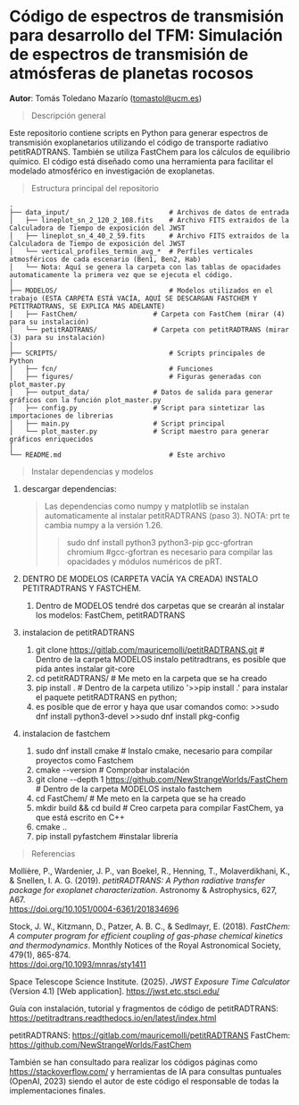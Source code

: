 # Código de espectros de transmisión para desarrollo del TFM: Simulación de espectros de transmisión de atmósferas de planetas rocosos

**Autor**: Tomás Toledano Mazarío (tomastol@ucm.es)  



> Descripción general

Este repositorio contiene scripts en Python para generar espectros de transmisión exoplanetarios utilizando el código de transporte radiativo petitRADTRANS. También se utiliza FastChem para los cálculos de equilibrio químico. El código está diseñado como una herramienta para facilitar el modelado atmosférico en investigación de exoplanetas.



> Estructura principal del repositorio
```
.
├── data_input/                         # Archivos de datos de entrada
│   ├── lineplot_sn_2_120_2_108.fits    # Archivo FITS extraidos de la Calculadora de Tiempo de exposición del JWST
│   ├── lineplot_sn_4_40_2_59.fits      # Archivo FITS extraidos de la Calculadora de Tiempo de exposición del JWST
│   └── vertical_profiles_termin_avg_*  # Perfiles verticales atmosféricos de cada escenario (Ben1, Ben2, Hab)
│   └── Nota: Aquí se genera la carpeta con las tablas de opacidades automaticamente la primera vez que se ejecuta el código.
│
├── MODELOS/                            # Modelos utilizados en el trabajo (ESTA CARPETA ESTÁ VACÍA, AQUÍ SE DESCARGAN FASTCHEM Y PETITRADTRANS, SE EXPLICA MÁS ADELANTE)
│   ├── FastChem/                 	# Carpeta con FastChem (mirar (4) para su instalación)
│   └── petitRADTRANS/            	# Carpeta con petitRADTRANS (mirar (3) para su instalación)
│
├── SCRIPTS/                            # Scripts principales de Python
│   ├── fcn/                            # Funciones 
│   ├── figures/            	        # Figuras generadas con plot_master.py
│   ├── output_data/            	# Datos de salida para generar gráficos con la función plot_master.py
│   ├── config.py                 	# Script para sintetizar las importaciones de librerias
│   ├── main.py                   	# Script principal
│   └── plot_master.py            	# Script maestro para generar gráficos enriquecidos
│
└── README.md                           # Este archivo
```



> Instalar dependencias y modelos

1) descargar dependencias:
   
	> Las dependencias como numpy y matplotlib se instalan automaticamente al instalar petitRADTRANS (paso 3). NOTA: prt te cambia numpy a la versión 1.26.
	>> sudo dnf install python3 python3-pip gcc-gfortran chromium 
	#gcc-gfortran es necesario para compilar las opacidades y módulos numéricos de pRT.

3) DENTRO DE MODELOS (CARPETA VACÍA YA CREADA) INSTALO PETITRADTRANS Y FASTCHEM.
   	1) Dentro de MODELOS tendré dos carpetas que se crearán al instalar los modelos: FastChem, petitRADTRANS
	
	
4) instalacion de petitRADTRANS
	1) git clone https://gitlab.com/mauricemolli/petitRADTRANS.git  	# Dentro de la carpeta MODELOS instalo petitradtrans, es posible que pida antes instalar git-core
	2) cd petitRADTRANS/ 							# Me meto en la carpeta que se ha creado
	3) pip install . 							# Dentro de la carpeta utilizo '>>pip install .' para instalar el paquete petitRADTRANS en python;
	4) es posible que de error y haya que usar comandos como: >>sudo dnf install python3-devel   >>sudo dnf install pkg-config

5) instalacion de fastchem
	1) sudo dnf install cmake						# Instalo cmake, necesario para compilar proyectos como Fastchem
	2) cmake --version  							# Comprobar instalación
	3) git clone --depth 1 https://github.com/NewStrangeWorlds/FastChem 	# Dentro de la carpeta MODELOS instalo fastchem
	4) cd FastChem/  							# Me meto en la carpeta que se ha creado
	5) mkdir build && cd build  						# Creo carpeta para compilar FastChem, ya que está escrito en C++
	6) cmake ..
	7) pip install pyfastchem						#instalar librería



> Referencias

Mollière, P., Wardenier, J. P., van Boekel, R., Henning, T., Molaverdikhani, K., & Snellen, I. A. G. (2019). *petitRADTRANS: A Python radiative transfer package for exoplanet characterization*. Astronomy & Astrophysics, 627, A67.  
https://doi.org/10.1051/0004-6361/201834696

Stock, J. W., Kitzmann, D., Patzer, A. B. C., & Sedlmayr, E. (2018). *FastChem: A computer program for efficient coupling of gas-phase chemical kinetics and thermodynamics*. Monthly Notices of the Royal Astronomical Society, 479(1), 865-874.  
https://doi.org/10.1093/mnras/sty1411

Space Telescope Science Institute. (2025). *JWST Exposure Time Calculator* (Version 4.1) [Web application]. 
https://jwst.etc.stsci.edu/

Guía con instalación, tutorial y fragmentos de código de petitRADTRANS:	https://petitradtrans.readthedocs.io/en/latest/index.html

petitRADTRANS: https://gitlab.com/mauricemolli/petitRADTRANS
FastChem: https://github.com/NewStrangeWorlds/FastChem

También se han consultado para realizar los códigos páginas como https://stackoverflow.com/ y herramientas de IA para consultas puntuales (OpenAI, 2023) siendo el autor de este código el responsable de todas la implementaciones finales.

